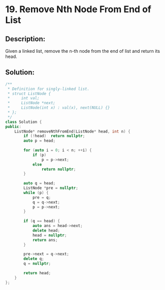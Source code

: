 # 19. Remove Nth Node From End of List

## Description:

Given a linked list, remove the n-th node from the end of list and return its head.

## Solution:

```c++
/**
 * Definition for singly-linked list.
 * struct ListNode {
 *     int val;
 *     ListNode *next;
 *     ListNode(int x) : val(x), next(NULL) {}
 * };
 */
class Solution {
public:
    ListNode* removeNthFromEnd(ListNode* head, int n) {
        if (!head)  return nullptr;
        auto p = head;
        
        for (auto i = 0; i < n; ++i) {
            if (p)
                p = p->next;
            else
                return nullptr;
        }
        
        auto q = head;
        ListNode *pre = nullptr;
        while (p) {
            pre = q;
            q = q->next;
            p = p->next;
        }
        
        if (q == head) {
            auto ans = head->next;
            delete head;
            head = nullptr;
            return ans;
        }
        
        pre->next = q->next;
        delete q;
        q = nullptr;
        
        return head;
    }
};
```

<!-- remark：

-  -->

